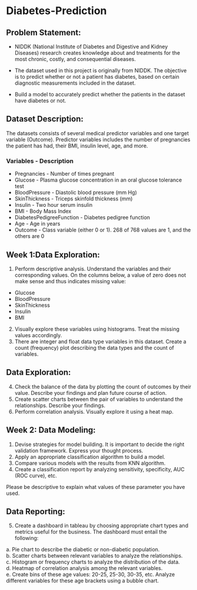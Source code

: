 # Diabetes-Prediction
## Problem Statement:

* NIDDK (National Institute of Diabetes and Digestive and Kidney Diseases) research creates knowledge about and treatments for the most chronic, costly, and consequential diseases.

* The dataset used in this project is originally from NIDDK. The objective is to predict whether or not a patient has diabetes, based on certain diagnostic measurements included in the dataset.

* Build a model to accurately predict whether the patients in the dataset have diabetes or not.


## Dataset Description: 
The datasets consists of several medical predictor variables and one target variable (Outcome). Predictor variables includes the number of pregnancies the patient has had, their BMI, insulin level, age, and more.

### Variables    -   Description
* Pregnancies - Number of times pregnant
* Glucose - Plasma glucose concentration in an oral glucose tolerance test
* BloodPressure - Diastolic blood pressure (mm Hg)
* SkinThickness - Triceps skinfold thickness (mm)
* Insulin - Two hour serum insulin
* BMI - Body Mass Index
* DiabetesPedigreeFunction - Diabetes pedigree function
* Age - Age in years
* Outcome - Class variable (either 0 or 1). 268 of 768 values are 1, and the others are 0

## Week 1:Data Exploration:

1. Perform descriptive analysis. Understand the variables and their corresponding values. On the columns below, a value of zero does not make sense and thus indicates missing value:

* Glucose
* BloodPressure
* SkinThickness
* Insulin
* BMI
2. Visually explore these variables using histograms. Treat the missing values accordingly.
3. There are integer and float data type variables in this dataset. Create a count (frequency) plot describing the data types and the count of variables.

## Data Exploration: 
4. Check the balance of the data by plotting the count of outcomes by their value. Describe your findings and plan future course of action. 
5. Create scatter charts between the pair of variables to understand the relationships. Describe your findings. 
6. Perform correlation analysis. Visually explore it using a heat map.

## Week 2:  Data Modeling: 
1. Devise strategies for model building. It is important to decide the right validation framework. Express your thought process. 
2. Apply an appropriate classification algorithm to build a model.
3. Compare various models with the results from KNN algorithm. 
4. Create a classification report by analyzing sensitivity, specificity, AUC (ROC curve), etc. 

Please be descriptive to explain what values of these parameter you have used. 

## Data Reporting: 
5. Create a dashboard in tableau by choosing appropriate chart types and metrics useful for the business. The dashboard must entail the following:

a. Pie chart to describe the diabetic or non-diabetic population.                            
b. Scatter charts between relevant variables to analyze the relationships.  
c. Histogram or frequency charts to analyze the distribution of the data.  
d. Heatmap of correlation analysis among the relevant variables.  
e. Create bins of these age values: 20-25, 25-30, 30-35, etc. Analyze different variables for these age brackets using a bubble chart. 

